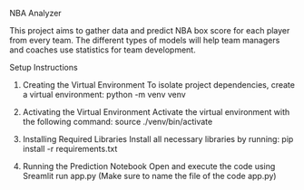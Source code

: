 NBA Analyzer

This project aims to gather data and predict NBA box score for each player from every team. The different types of models will help team managers and coaches use statistics for team development.

Setup Instructions
1. Creating the Virtual Environment
To isolate project dependencies, create a virtual environment:
python -m venv venv

2. Activating the Virtual Environment
Activate the virtual environment with the following command:
source ./venv/bin/activate

3. Installing Required Libraries
Install all necessary libraries by running:
pip install -r requirements.txt

4. Running the Prediction Notebook
Open and execute the code using Sreamlit run app.py (Make sure to name the file of the code app.py) 


